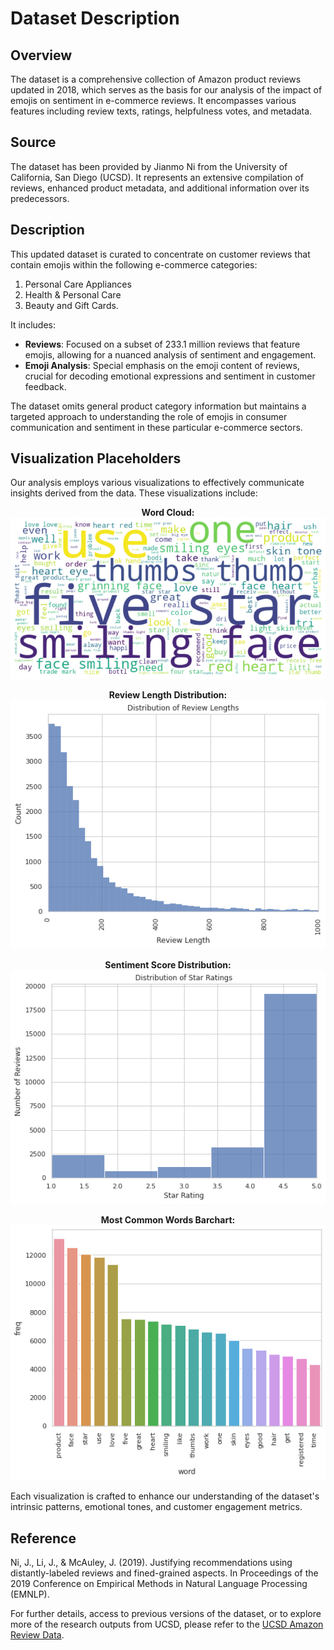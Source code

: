 # Dataset Description

## Overview

The dataset is a comprehensive collection of Amazon product reviews updated in 2018, which serves as the basis for our analysis of the impact of emojis on sentiment in e-commerce reviews. It encompasses various features including review texts, ratings, helpfulness votes, and metadata.

## Source

The dataset has been provided by Jianmo Ni from the University of California, San Diego (UCSD). It represents an extensive compilation of reviews, enhanced product metadata, and additional information over its predecessors.

## Description

This updated dataset is curated to concentrate on customer reviews that contain emojis within the following e-commerce categories:

1. Personal Care Appliances
2. Health & Personal Care
3. Beauty and Gift Cards.

It includes:

- **Reviews**: Focused on a subset of 233.1 million reviews that feature emojis, allowing for a nuanced analysis of sentiment and engagement.
- **Emoji Analysis**: Special emphasis on the emoji content of reviews, crucial for decoding emotional expressions and sentiment in customer feedback.

The dataset omits general product category information but maintains a targeted approach to understanding the role of emojis in consumer communication and sentiment in these particular e-commerce sectors.

## Visualization Placeholders

Our analysis employs various visualizations to effectively communicate insights derived from the data. These visualizations include:

<p align="center">
  <b>Word Cloud:</b><br>
  <img src="https://github.com/Talitapsouz/Deciphering-Emojis-A-Data-Analysis-Approach-to-Enhancing-Sentiment-Analysis-in-E-Commerce-Reviews/blob/main/Diagrams/WordCloud.png" alt="Word Cloud">
</p>

<p align="center">
  <b>Review Length Distribution:</b><br>
  <img src="https://github.com/Talitapsouz/Deciphering-Emojis-A-Data-Analysis-Approach-to-Enhancing-Sentiment-Analysis-in-E-Commerce-Reviews/blob/main/Diagrams/Review%20Length%20Distribution.png" alt="Review Length Distribution">
</p>

<p align="center">
  <b>Sentiment Score Distribution:</b><br>
  <img src="https://github.com/Talitapsouz/Deciphering-Emojis-A-Data-Analysis-Approach-to-Enhancing-Sentiment-Analysis-in-E-Commerce-Reviews/blob/main/Diagrams/Sentiment%20Score%20Distribution.png" alt="Sentiment Score Distribution">
</p>

<p align="center">
  <b>Most Common Words Barchart:</b><br>
  <img src="https://github.com/Talitapsouz/Deciphering-Emojis-A-Data-Analysis-Approach-to-Enhancing-Sentiment-Analysis-in-E-Commerce-Reviews/blob/main/Diagrams/Common%20Words.png" alt="Most Common Words Barchart">
</p>

Each visualization is crafted to enhance our understanding of the dataset's intrinsic patterns, emotional tones, and customer engagement metrics.

## Reference

Ni, J., Li, J., & McAuley, J. (2019). Justifying recommendations using distantly-labeled reviews and fined-grained aspects. In Proceedings of the 2019 Conference on Empirical Methods in Natural Language Processing (EMNLP).

For further details, access to previous versions of the dataset, or to explore more of the research outputs from UCSD, please refer to the [UCSD Amazon Review Data](https://nijianmo.github.io/amazon/index.html).
